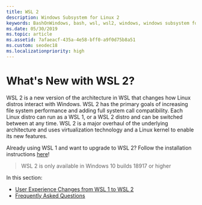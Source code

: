 ```yaml
---
title: WSL 2
description: Windows Subsystem for Linux 2
keywords: BashOnWindows, bash, wsl, wsl2, windows, windows subsystem for linux, windowssubsystem, ubuntu, debian, suse, windows 10, install
ms.date: 05/30/2019
ms.topic: article
ms.assetid: 7afaeacf-435a-4e58-bff0-a9f0d75b8a51
ms.custom: seodec18
ms.localizationpriority: high
---
```


# What's New with WSL 2?

WSL 2 is a new version of the architecture in WSL that changes how Linux distros interact with Windows. WSL 2 has the primary goals of increasing file system performance and adding full system call compatibility. Each Linux distro can run as a WSL 1, or a WSL 2 distro and can be switched between at any time. WSL 2 is a major overhaul of the underlying architecture and uses virtualization technology and a Linux kernel to enable its new features.

Already using WSL 1 and want to upgrade to WSL 2? Follow the installation instructions [here](./install-win10.md#install-the-windows-subsystem-for-linux-2)!
> WSL 2 is only available in Windows 10 builds 18917 or higher

In this section:
* [User Experience Changes from WSL 1 to WSL 2](./wsl2-ux-changes.md)
* [Frequently Asked Questions](./wsl2-faq.md)
